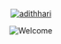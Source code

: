 <p align="center">
  <a href="https://github.com/adithhari">
    <img src="https://readme-typing-svg.demolab.com?font=Fira+Code&pause=1000&center=true&repeat=false&random=false&width=435&lines=Adith+Harinarayanan" alt="adithhari" /></a>
</p>

<p align="center">
    <img src="https://readme-typing-svg.demolab.com?font=&weight=500&pause=1000&color=BF53F7&multiline=true&random=false&width=435&lines=Hey+there!!!+Welcome+" alt="Welcome" />
</p>
